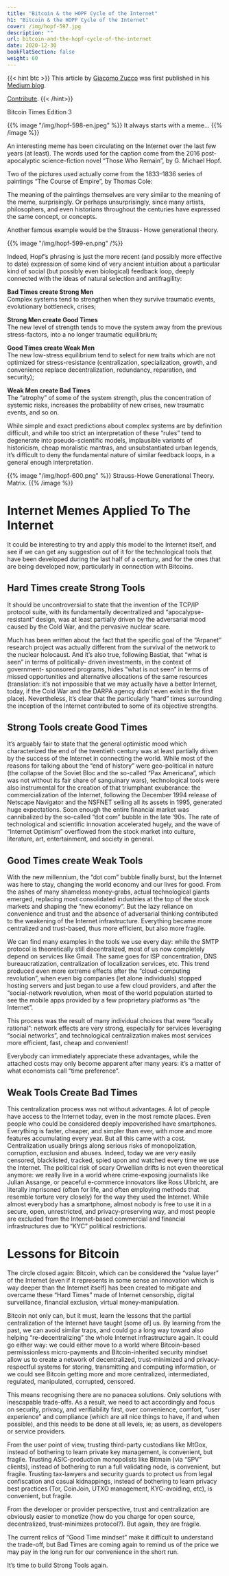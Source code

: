 ```yaml
---
title: "Bitcoin & the HOPF Cycle of the Internet"
h1: "Bitcoin & the HOPF Cycle of the Internet"
cover: /img/hopf-597.jpg
description: ""
url: bitcoin-and-the-hopf-cycle-of-the-internet
date: 2020-12-30
bookFlatSection: false
weight: 60
---
```


{{< hint btc >}}
This article by [Giacomo Zucco](https://twitter.com/giacomozucco) was first published in his [Medium blog](https://medium.com/the-bitcoin-times/bitcoin-and-the-hopf-cycle-of-the-internet-f351f1b7c1e3).

[Contribute](/contribute/).
{{< /hint>}}

Bitcoin Times Edition 3

{{% image "/img/hopf-598-en.jpeg" %}}
It always starts with a meme…
{{% /image %}}

An interesting meme has been circulating on the Internet over the last few years (at least). The words used for the caption come from the 2016 post-apocalyptic science-fiction novel “Those Who Remain”, by G. Michael Hopf.

Two of the pictures used actually come from the 1833–1836 series of paintings “The Course of Empire”, by Thomas Cole:

The meaning of the paintings themselves are very similar to the meaning of the meme, surprisingly. Or perhaps unsurprisingly, since many artists, philosophers, and even historians throughout the centuries have expressed the same concept, or concepts.

Another famous example would be the Strauss- Howe generational theory.

{{% image "/img/hopf-599-en.png" /%}}

Indeed, Hopf’s phrasing is just the more recent (and possibly more effective to date) expression of some kind of very ancient intuition about a particular kind of social (but possibly even biological) feedback loop, deeply connected with the ideas of natural selection and antifragility:

**Bad Times create Strong Men**<br>
Complex systems tend to strengthen when they survive traumatic events, evolutionary bottleneck, crises;

**Strong Men create Good Times**<br>
The new level of strength tends to move the system away from the previous stress-factors, into a no longer traumatic equilibrium;

**Good Times create Weak Men**<br>
The new low-stress equilibrium tend to select for new traits which are not optimized for stress-resistance (centralization, specialization, growth, and convenience replace decentralization, redundancy, reparation, and security);

**Weak Men create Bad Times**<br>
The “atrophy” of some of the system strength, plus the concentration of systemic risks, increases the probability of new crises, new traumatic events, and so on.

While simple and exact predictions about complex systems are by definition difficult, and while too strict an interpretation of these “rules” tend to degenerate into pseudo-scientific models, implausible variants of historicism, cheap moralistic mantras, and unsubstantiated urban legends, it’s difficult to deny the fundamental nature of similar feedback loops, in a general enough interpretation.

{{% image "/img/hopf-600.png" %}}
Strauss-Howe Generational Theory. Matrix.
{{% /image %}}

# Internet Memes Applied To The Internet

It could be interesting to try and apply this model to the Internet itself, and see if we can get any suggestion out of it for the technological tools that have been developed during the last half of a century, and for the ones that are being developed now, particularly in connection with Bitcoins.

## Hard Times create Strong Tools

It should be uncontroversial to state that the invention of the TCP/IP protocol suite, with its fundamentally decentralized and “apocalypse- resistant” design, was at least partially driven by the adversarial mood caused by the Cold War, and the pervasive nuclear scare.

Much has been written about the fact that the specific goal of the “Arpanet” research project was actually different from the survival of the network to the nuclear holocaust. And it’s also true, following Bastiat, that “what is seen” in terms of politically- driven investments, in the context of government- sponsored programs, hides “what is not seen” in terms of missed opportunities and alternative allocations of the same resources (translation: it’s not impossible that we may actually have a better Internet, today, if the Cold War and the DARPA agency didn’t even exist in the first place). Nevertheless, it’s clear that the particularly “hard” times surrounding the inception of the Internet contributed to some of its objective strengths.

## Strong Tools create Good Times

It’s arguably fair to state that the general optimistic mood which characterized the end of the twentieth century was at least partially driven by the success of the Internet in connecting the world. While most of the reasons for talking about the “end of history” were geo-political in nature (the collapse of the Soviet Bloc and the so-called “Pax Americana”, which was not without its fair share of sanguinary wars), technological tools were also instrumental for the creation of that triumphant exuberance: the commercialization of the Internet, following the December 1994 release of Netscape Navigator and the NSFNET selling all its assets in 1995, generated huge expectations. Soon enough the entire financial market was cannibalized by the so-called “dot com” bubble in the late ’90s. The rate of technological and scientific innovation accelerated hugely, and the wave of “Internet Optimism” overflowed from the stock market into culture, literature, art, entertainment, and society in general.

## Good Times create Weak Tools

With the new millennium, the “dot com” bubble finally burst, but the Internet was here to stay, changing the world economy and our lives for good. From the ashes of many shameless money-grabs, actual technological giants emerged, replacing most consolidated industries at the top of the stock markets and shaping the “new economy”. But the lazy reliance on convenience and trust and the absence of adversarial thinking contributed to the weakening of the Internet infrastructure. Everything became more centralized and trust-based, thus more efficient, but also more fragile.

We can find many examples in the tools we use every day: while the SMTP protocol is theoretically still decentralized, most of us now completely depend on services like Gmail. The same goes for ISP concentration, DNS bureaucratization, centralization of localization services, etc. This trend produced even more extreme effects after the “cloud-computing revolution”, when even big companies (let alone individuals) stopped hosting servers and just began to use a few cloud providers, and after the “social-network revolution, when most of the world population started to see the mobile apps provided by a few proprietary platforms as “the Internet”.

This process was the result of many individual choices that were “locally rational”: network effects are very strong, especially for services leveraging “social networks”, and technological centralization makes most services more efficient, fast, cheap and convenient!

Everybody can immediately appreciate these advantages, while the attached costs may only become apparent after many years: it’s a matter of what economists call “time preference”.

## Weak Tools Create Bad Times

This centralization process was not without advantages. A lot of people have access to the Internet today, even in the most remote places. Even people who could be considered deeply impoverished have smartphones. Everything is faster, cheaper, and simpler than ever, with more and more features accumulating every year. But all this came with a cost. Centralization usually brings along serious risks of monopolization, corruption, exclusion and abuses. Indeed, today we are very easily censored, blacklisted, tracked, spied upon and watched every time we use the Internet. The political risk of scary Orwellian drifts is not even theoretical anymore: we really live in a world where crime-exposing journalists like Julian Assange, or peaceful e-commerce innovators like Ross Ulbricht, are literally imprisoned (often for life, and often employing methods that resemble torture very closely) for the way they used the Internet. While almost everybody has a smartphone, almost nobody is free to use it in a secure, open, unrestricted, and privacy-preserving way, and most people are excluded from the Internet-based commercial and financial infrastructures due to “KYC” political restrictions.

# Lessons for Bitcoin

The circle closed again: Bitcoin, which can be considered the “value layer” of the Internet (even if it represents in some sense an innovation which is way deeper than the Internet itself) has been created to mitigate and overcame these “Hard Times” made of Internet censorship, digital surveillance, financial exclusion, virtual money-manipulation.

Bitcoin not only can, but it must, learn the lessons that the partial centralization of the Internet have taught [some of] us. By learning from the past, we can avoid similar traps, and could go a long way toward also helping “re-decentralizing” the whole Internet infrastructure again. It could go either way: we could either move to a world where Bitcoin-based permissionless micro-payments and Bitcoin-inherited security mindset allow us to create a network of decentralized, trust-minimized and privacy-respectful systems for storing, transmitting and computing information, or we could see Bitcoin getting more and more centralized, intermediated, regulated, manipulated, corrupted, censored.

This means recognising there are no panacea solutions. Only solutions with inescapable trade-offs. As a result, we need to act accordingly and focus on security, privacy, and verifiability first, over convenience, comfort, “user experience” and compliance (which are all nice things to have, if and when possible), and this needs to be done at all levels, ie; as users, as developers or service providers.

From the user point of view, trusting third-party custodians like MtGox, instead of bothering to learn private key management, is convenient, but fragile. Trusting ASIC-production monopolists like Bitmain (via “SPV” clients), instead of bothering to run a full validating node, is convenient, but fragile. Trusting tax-lawyers and security guards to protect us from legal confiscation and casual kidnappings, instead of bothering to learn privacy best practices (Tor, CoinJoin, UTXO management, KYC-avoiding, etc), is convenient, but fragile.

From the developer or provider perspective, trust and centralization are obviously easier to monetize (how do you charge for open source, decentralized, trust-minimizes protocol?). But again, they are fragile.

The current relics of “Good Time mindset” make it difficult to understand the trade-off, but Bad Times are coming again to remind us of the price we may pay in the long run for our convenience in the short run.

It’s time to build Strong Tools again.
